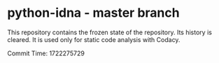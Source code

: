 # python-idna - master branch

This repository contains the frozen state of the repository.
Its history is cleared. It is used only for static code
analysis with Codacy.

Commit Time: 1722275729